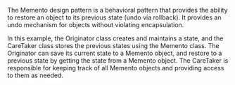 The Memento design pattern is a behavioral pattern that provides 
the ability to restore an object to its previous state (undo via rollback). 
It provides an undo mechanism for objects without violating encapsulation.

In this example, the Originator class creates and maintains a state, and the CareTaker class stores the previous states using the Memento class. The Originator can save its current state to a Memento object, and restore to a previous state by getting the state from a Memento object. The CareTaker is responsible for keeping track of all Memento objects and providing access to them as needed.